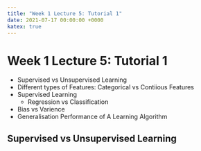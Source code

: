 ```yaml
---
title: "Week 1 Lecture 5: Tutorial 1"
date: 2021-07-17 00:00:00 +0000
katex: true
---
```

# Week 1 Lecture 5: Tutorial 1

* Supervised vs Unsupervised Learning
* Different types of Features: Categorical vs Contiious Features
* Supervised Learning
  * Regression vs Classification
* Bias vs Varience  
* Generalisation Performance of A Learning Algorithm


## Supervised vs Unsupervised Learning



<incomplete>
